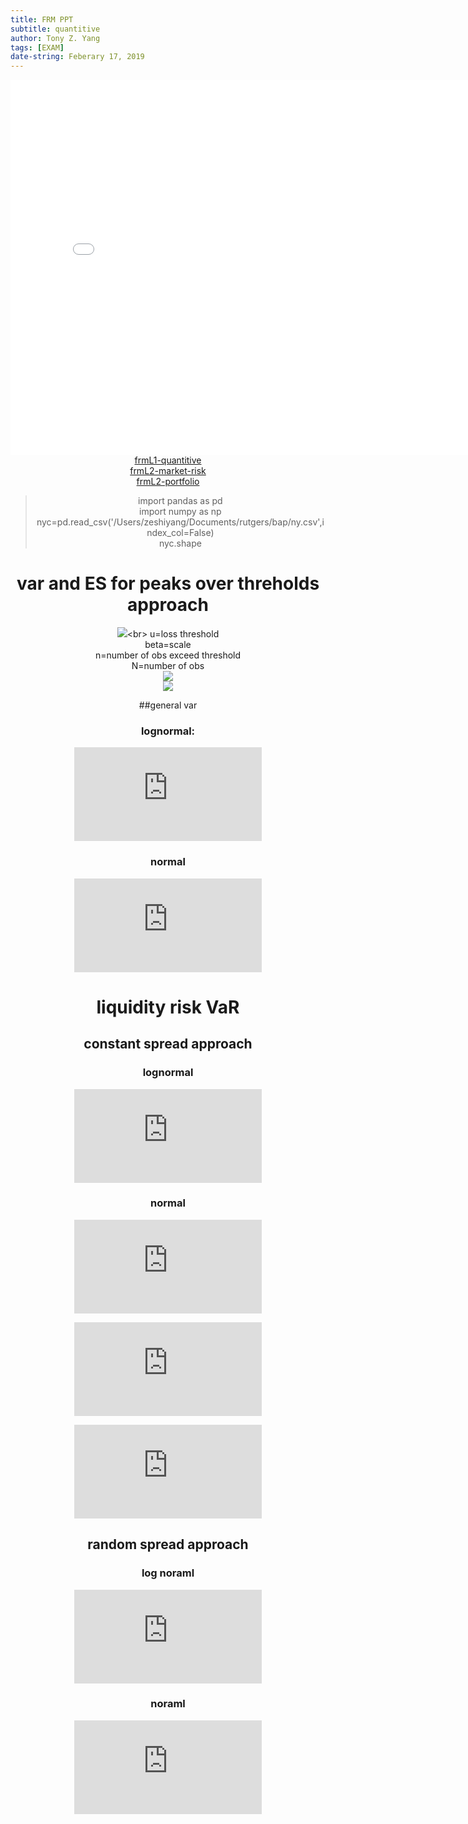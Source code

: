 ```yaml
---
title: FRM PPT
subtitle: quantitive
author: Tony Z. Yang
tags: [EXAM]
date-string: Feberary 17, 2019
---
```


<center>
   <embed src="/images/frmL1-quantitive.pdf" width="800" height="600">
</embed>
</br>
<a href="/images/frmL1-quantitive.pdf">frmL1-quantitive</a><br>
<a href="/images/1-market-risk.pdf">frmL2-market-risk</a><br>
<a href="/images/2-portfolio.pdf">frmL2-portfolio</a>
<blockquote>
  <p>
import pandas as pd <br/>
import numpy as np <br/>
nyc=pd.read_csv('/Users/zeshiyang/Documents/rutgers/bap/ny.csv',index_col=False)<br/>
nyc.shape</p>
</blockquote>



# var and ES for peaks over threholds approach
![](http://latex.codecogs.com/gif.latex?\\operatorname{VaR}=\\mathrm{u}+\\left(\\frac{\\beta}{\\xi}\\right)\\left\\{\\left[\\frac{\\mathrm{N}}{\\mathrm{n}}(1-Confidence_Level)\\right]^{-\\xi}-1\\right\\})<br>
u=loss threshold<br>
beta=scale<br>
n=number of obs exceed threshold<br>
N=number of obs<br>
![](http://latex.codecogs.com/gif.latex?\\xi=\\text(shape(tailindex)))<br>
![](http://latex.codecogs.com/gif.latex?ES=\frac{VaR}{1-\xi}+\frac{\beta-\xi\cdot\mu}{1-\xi})

##general var
### lognormal:
![](http://latex.codecogs.com/gif.latex?%5Clog%20N%5Ccdot%20V%5Cleft%281-e%5E%7B%5Cmu-z_%7B0%7D%5Ccdot%5Csigma%7D%5Cright%29)<br>
### normal
![](http://latex.codecogs.com/gif.latex?V%20%5Ccdot%20z_%7B%5Calpha%7D%20%5Csigma)<br>

# liquidity risk VaR
## constant spread approach
### lognormal
![](http://latex.codecogs.com/gif.latex?LVaR%3D%5Cleft%5B1-%5Cexp%20%5Cleft%28%5Cmu-%5Csigma%20%5Ctimes%20%5Cmathrm%7Bz%7D_%7B%5Calpha%7D%5Cright%29%5Cright%5D%20%5Ctimes%20%5Cmathrm%7BV%7D&plus;0.5%20%5Ctimes%20%5Ctext%20%7B%20spread%20%7D%20%5Ctimes%20%5Cmathrm%7BV%7D)

### normal
![](http://latex.codecogs.com/gif.latex?%5Cmathrm%7BLVaR%7D%3D%5Cleft%28%5Cmathrm%7BV%7D%20%5Ctimes%20%5Cmathrm%7Bz%7D_%7B%5Calpha%7D%20%5Ctimes%20%5Csigma%5Cright%29&plus;%5B0.5%20%5Ctimes%20%5Cmathrm%7BV%7D%20%5Ctimes%20%5Ctext%20%7B%20spread%20%7D%5D)

![](http://latex.codecogs.com/gif.latex?%5Ctext%20%7B%20spread%20%7D%3D%5Cfrac%7B%28%5Ctext%20%7B%20ask%20price%20%7D-%5Ctext%20%7B%20bid%20price%20%7D%29%7D%7B%28%5Ctext%20%7B%20ask%20price%20%7D&plus;%5Ctext%20%7B%20bid%20price%20%7D%29%20/%202%7D)

![](http://latex.codecogs.com/gif.latex?L%20C%3D0.5%20%5Ctimes%20V%20%5Ctimes%20%5Ctext%20%7B%20spread%20%7D)

## random spread approach
### log noraml
![](http://latex.codecogs.com/gif.latex?%5Cmathrm%7BLVaR%7D%3D%5Cmathrm%7BV%7D%20%5Ctimes%5Cleft%5C%7B%5Cleft%5B1-%5Cexp%20%5Cleft%28%5Cmu-%5Csigma%20%5Ctimes%20%5Cmathrm%7Bz%7D_%7B%5Calpha%7D%5Cright%29%5Cright%5D&plus;%5Cleft%5B0.5%20%5Ctimes%5Cleft%28%5Cmu_%7B%5Cmathrm%7BS%7D%7D&plus;%5Cmathrm%7Bz%7D_%7B%5Calpha%7D%5E%7B%5Cprime%7D%20%5Ctimes%20%5Csigma_%7B%5Cmathrm%7BS%7D%7D%5Cright%29%5Cright%5D%5Cright%5C%7D
)<br>
### noraml
![](http://latex.codecogs.com/gif.latex?%5Cmathrm%7BLVaR%7D%3D%5Cmathrm%7BVaR%7D&plus;0.5%20%5Ctimes%5Cleft%5B%5Cleft%28%5Cmu_%7B%5Cmathrm%7BS%7D%7D&plus;%5Cmathrm%7Bz%7D_%7B%5Calpha%7D%5E%7B%5Cprime%7D%20%5Ctimes%20%5Csigma_%7B%5Cmathrm%7Bs%7D%7D%5Cright%29%5Cright%5D%20%5Ctimes%20%5Cmathrm%7BV%7D)<br>






